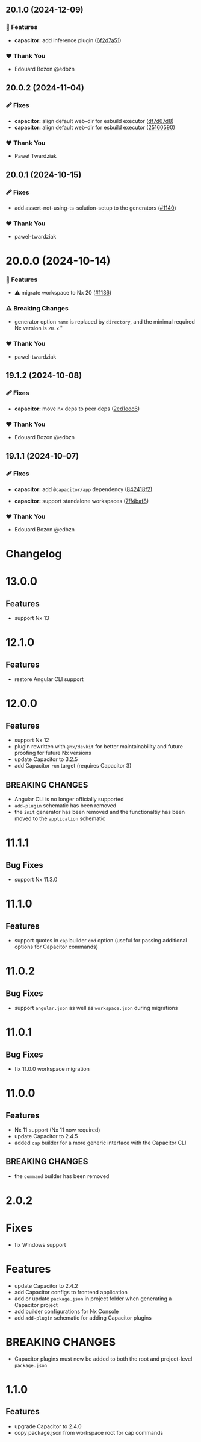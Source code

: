 ## 20.1.0 (2024-12-09)

### 🚀 Features

- **capacitor:** add inference plugin ([6f2d7a51](https://github.com/nxext/nx-extensions/commit/6f2d7a51))

### ❤️  Thank You

- Edouard Bozon @edbzn

## 20.0.2 (2024-11-04)

### 🩹 Fixes

- **capacitor:** align default web-dir for esbuild executor ([df7d67d8](https://github.com/nxext/nx-extensions/commit/df7d67d8))
- **capacitor:** align default web-dir for esbuild executor ([25160590](https://github.com/nxext/nx-extensions/commit/25160590))

### ❤️  Thank You

- Paweł Twardziak

## 20.0.1 (2024-10-15)

### 🩹 Fixes

- add assert-not-using-ts-solution-setup to the generators ([#1140](https://github.com/nxext/nx-extensions/pull/1140))

### ❤️  Thank You

- pawel-twardziak

# 20.0.0 (2024-10-14)

### 🚀 Features

- ⚠️  migrate workspace to Nx 20 ([#1136](https://github.com/nxext/nx-extensions/pull/1136))

### ⚠️  Breaking Changes

- generator option `name` is replaced by `directory`, and the minimal required Nx version is `20.x`."

### ❤️  Thank You

- pawel-twardziak

## 19.1.2 (2024-10-08)


### 🩹 Fixes

- **capacitor:** move nx deps to peer deps ([2ed1edc6](https://github.com/nxext/nx-extensions/commit/2ed1edc6))


### ❤️  Thank You

- Edouard Bozon @edbzn

## 19.1.1 (2024-10-07)


### 🩹 Fixes

- **capacitor:** add `@capacitor/app` dependency ([842418f2](https://github.com/nxext/nx-extensions/commit/842418f2))

- **capacitor:** support standalone workspaces ([7ff4baf8](https://github.com/nxext/nx-extensions/commit/7ff4baf8))


### ❤️  Thank You

- Edouard Bozon @edbzn

# Changelog

# 13.0.0

## Features

- support Nx 13

# 12.1.0

## Features

- restore Angular CLI support

# 12.0.0

## Features

- support Nx 12
- plugin rewritten with `@nx/devkit` for better maintainability and future proofing for future Nx versions
- update Capacitor to 3.2.5
- add Capacitor `run` target (requires Capacitor 3)

## BREAKING CHANGES

- Angular CLI is no longer officially supported
- `add-plugin` schematic has been removed
- the `init` generator has been removed and the functionaltiy has been moved to the `application` schematic

# 11.1.1

## Bug Fixes

- support Nx 11.3.0

# 11.1.0

## Features

- support quotes in `cap` builder `cmd` option (useful for passing additional options for Capacitor commands)

# 11.0.2

## Bug Fixes

- support `angular.json` as well as `workspace.json` during migrations

# 11.0.1

## Bug Fixes

- fix 11.0.0 workspace migration

# 11.0.0

## Features

- Nx 11 support (Nx 11 now required)
- update Capacitor to 2.4.5
- added `cap` builder for a more generic interface with the Capacitor CLI

## BREAKING CHANGES

- the `command` builder has been removed

# 2.0.2

# Fixes

- fix Windows support

# Features

- update Capacitor to 2.4.2
- add Capacitor configs to frontend application
- add or update `package.json` in project folder when generating a Capacitor project
- add builder configurations for Nx Console
- add `add-plugin` schematic for adding Capacitor plugins

# BREAKING CHANGES

- Capacitor plugins must now be added to both the root and project-level `package.json`

# 1.1.0

## Features

- upgrade Capacitor to 2.4.0
- copy package.json from workspace root for cap commands
